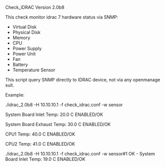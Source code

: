 Check_iDRAC
Version 2.0b8

This check monitor idrac 7 hardware status via SNMP:
- Virtual Disk
- Physical Disk
- Memory
- CPU
- Power Supply
- Power Unit
- Fan
- Battery
- Temperature Sensor

This script query SNMP directly to IDRAC device, not via any openmanage suit.

Example:

./idrac_2.0b8 -H 10.10.10.1 -f check_idrac.conf -w sensor

System Board Inlet Temp: 20.0 C ENABLED/OK

System Board Exhaust Temp: 30.0 C ENABLED/OK

CPU1 Temp: 40.0 C ENABLED/OK

CPU2 Temp: 41.0 C ENABLED/OK


./idrac_2.0b8 -H 10.10.10.1 -f check_idrac.conf -w sensor#1
OK - System Board Inlet Temp: 19.0 C ENABLED/OK
